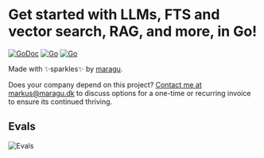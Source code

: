 # Get started with LLMs, FTS and vector search, RAG, and more, in Go!

[![GoDoc](https://pkg.go.dev/badge/github.com/maragudk/gai-starter-kit)](https://pkg.go.dev/github.com/maragudk/gai-starter-kit)
[![Go](https://github.com/maragudk/gai-starter-kit/actions/workflows/ci.yml/badge.svg)](https://github.com/maragudk/gai-starter-kit/actions/workflows/ci.yml)
[![Go](https://github.com/maragudk/gai-starter-kit/actions/workflows/cd.yml/badge.svg)](https://github.com/maragudk/gai-starter-kit/actions/workflows/cd.yml)

Made with ✨sparkles✨ by [maragu](https://www.maragu.dev/).

Does your company depend on this project? [Contact me at markus@maragu.dk](mailto:markus@maragu.dk?Subject=Supporting%20your%20project) to discuss options for a one-time or recurring invoice to ensure its continued thriving.

## Evals

![Evals](https://api.evals.fun/evals.svg?key=p_public_key_26be8b61563b23aef30fa88bc44b0686&branch=main)
